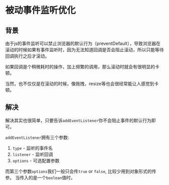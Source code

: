 # 被动事件监听优化

[tag]:web|js
[create]:2022-09-02

## 背景

由于js的事件监听可以禁止浏览器的默认行为（preventDefault），导致浏览器在滚动的时候如果有事件监听时，因为无法知道回调是否会阻止滚动，所以只能等待回调执行之后才滚动。

如果回调是个稍微耗时的操作，加上频繁的调用，那么滚动时就会有很明显的卡顿。

当然，也不仅仅是在滚动的时候，像拖拽，resize等也会很经常能让人感觉到卡顿。

## 解决

解决其实也很简单，只要告诉`addEventListener`你不会阻止事件的默认行为即可。

`addEventListener`拥有三个参数:
1. `type` - 监听的事件名
2. `listener` - 监听回调
3. `options` - 可选配置参数

而第三个参数`options`我们一般只会传`true` or `false`, 比较少用到对象形式的传参。
当传入的是一个`boolean`值时，